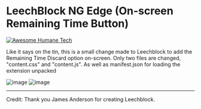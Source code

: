 # LeechBlock NG Edge (On-screen Remaining Time Button)

[![Awesome Humane Tech](https://raw.githubusercontent.com/humanetech-community/awesome-humane-tech/main/humane-tech-badge.svg?sanitize=true)](https://github.com/humanetech-community/awesome-humane-tech)

Like it says on the tin, this is a small change made to Leechblock to add the Remaining Time Discard option on-screen.
Only two files are changed, "content.css" and "content.js". As well as manifest.json for loading the extension unpacked


![image](https://github.com/user-attachments/assets/9b68c92a-eb3a-4086-a5ba-a16437f72041)
![image](https://github.com/user-attachments/assets/d61957bb-70e3-457f-87a2-5706396951d3)






----
Credit: Thank you James Anderson for creating Leechblock.



